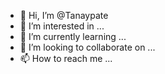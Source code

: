 - 👋 Hi, I’m @Tanaypate
- 👀 I’m interested in ...
- 🌱 I’m currently learning ...
- 💞️ I’m looking to collaborate on ...
- 📫 How to reach me ...

<!---
Tanaypate/Tanaypate is a ✨ special ✨ repository because its `README.md` (this file) appears on your GitHub profile.
You can click the Preview link to take a look at your changes.
--->
